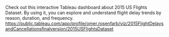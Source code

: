 Check out this interactive Tableau dashboard about 2015 US Flights Dataset.
By using it, you can explore and understand flight delay trends by reason, duration, and frequency.
https://public.tableau.com/app/profile/omer.rosenfarb/viz/2015FlightDelaysandCancellationsfinalversion/2015USFlightsDataset
